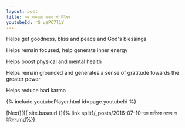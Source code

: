 ```yaml
---
layout: post
title: ওম ভাভায়ায় নামায গা টাইমস
youtubeId: rS_uaPC7l1Y
---
```

 
 
Helps get goodness, bliss and peace and God's blessings
 
Helps remain focused, help generate inner energy 
 
Helps boost physical and mental health 
 
Helps remain grounded and generates a sense of gratitude towards the greater power 
 
Helps reduce bad karma
 
 
 
 


{% include youtubePlayer.html id=page.youtubeId %}
 
[Next]({{ site.baseurl }}{% link  split1/_posts/2016-07-10-ওম জাতিকে নামায গা টাইমস.md%})
 
